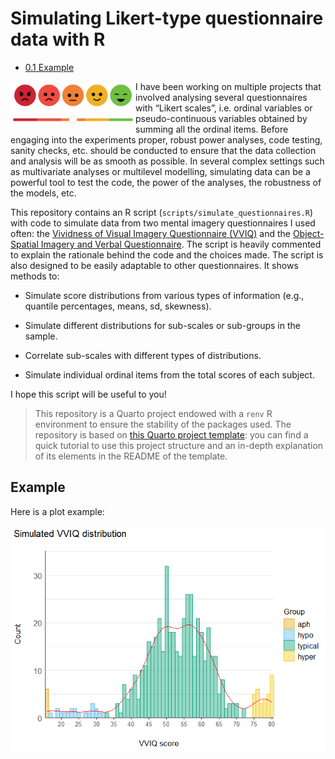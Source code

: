 # Simulating Likert-type questionnaire data with R


-   [<span class="toc-section-number">0.1</span> Example](#example)

<img src='images/likert.png' align="left" width="200" />

I have been working on multiple projects that involved analysing several
questionnaires with “Likert scales”, i.e. ordinal variables or
pseudo-continuous variables obtained by summing all the ordinal items.
Before engaging into the experiments proper, robust power analyses, code
testing, sanity checks, etc. should be conducted to ensure that the data
collection and analysis will be as smooth as possible. In several
complex settings such as multivariate analyses or multilevel modelling,
simulating data can be a powerful tool to test the code, the power of
the analyses, the robustness of the models, etc.

This repository contains an R script
(`scripts/simulate_questionnaires.R`) with code to simulate data from
two mental imagery questionnaires I used often: the [Vividness of Visual
Imagery Questionnaire
(VVIQ)](https://bpspsychub.onlinelibrary.wiley.com/doi/10.1111/j.2044-8295.1973.tb01322.x)
and the [Object-Spatial Imagery and Verbal
Questionnaire](https://onlinelibrary.wiley.com/doi/10.1002/acp.1473).
The script is heavily commented to explain the rationale behind the code
and the choices made. The script is also designed to be easily adaptable
to other questionnaires. It shows methods to:

-   Simulate score distributions from various types of information
    (e.g., quantile percentages, means, sd, skewness).

-   Simulate different distributions for sub-scales or sub-groups in the
    sample.

-   Correlate sub-scales with different types of distributions.

-   Simulate individual ordinal items from the total scores of each
    subject.

I hope this script will be useful to you!

> This repository is a Quarto project endowed with a `renv` R
> environment to ensure the stability of the packages used. The
> repository is based on [this Quarto project
> template](https://github.com/m-delem/my-quarto-template): you can find
> a quick tutorial to use this project structure and an in-depth
> explanation of its elements in the README of the template.

## Example

Here is a plot example:

![](test.markdown_strict_files/figure-markdown_strict/plot_vviq-1.png)
